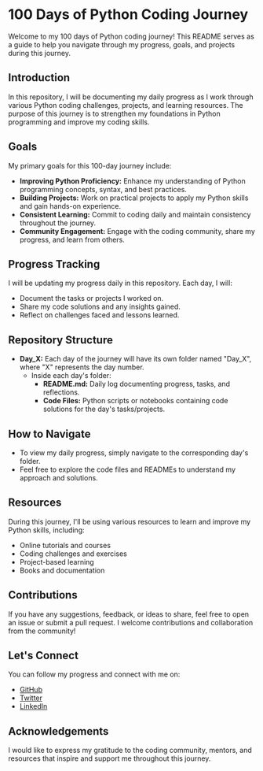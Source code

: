 # 100 Days of Python Coding Journey

Welcome to my 100 days of Python coding journey! This README serves as a guide to help you navigate through my progress, goals, and projects during this journey.

## Introduction

In this repository, I will be documenting my daily progress as I work through various Python coding challenges, projects, and learning resources. The purpose of this journey is to strengthen my foundations in Python programming and improve my coding skills.

## Goals

My primary goals for this 100-day journey include:

- **Improving Python Proficiency:** Enhance my understanding of Python programming concepts, syntax, and best practices.
- **Building Projects:** Work on practical projects to apply my Python skills and gain hands-on experience.
- **Consistent Learning:** Commit to coding daily and maintain consistency throughout the journey.
- **Community Engagement:** Engage with the coding community, share my progress, and learn from others.

## Progress Tracking

I will be updating my progress daily in this repository. Each day, I will:

- Document the tasks or projects I worked on.
- Share my code solutions and any insights gained.
- Reflect on challenges faced and lessons learned.

## Repository Structure

- **Day_X:** Each day of the journey will have its own folder named "Day_X", where "X" represents the day number.
  - Inside each day's folder:
    - **README.md:** Daily log documenting progress, tasks, and reflections.
    - **Code Files:** Python scripts or notebooks containing code solutions for the day's tasks/projects.

## How to Navigate

- To view my daily progress, simply navigate to the corresponding day's folder.
- Feel free to explore the code files and READMEs to understand my approach and solutions.

## Resources

During this journey, I'll be using various resources to learn and improve my Python skills, including:

- Online tutorials and courses
- Coding challenges and exercises
- Project-based learning
- Books and documentation

## Contributions

If you have any suggestions, feedback, or ideas to share, feel free to open an issue or submit a pull request. I welcome contributions and collaboration from the community!

## Let's Connect

You can follow my progress and connect with me on:

- [GitHub](https://github.com/Edwardmurithi)
- [Twitter](https://twitter.com/edwardtechscape)
- [LinkedIn](https://www.linkedin.com/in/edward-murithi-890b54259)

## Acknowledgements

I would like to express my gratitude to the coding community, mentors, and resources that inspire and support me throughout this journey.
